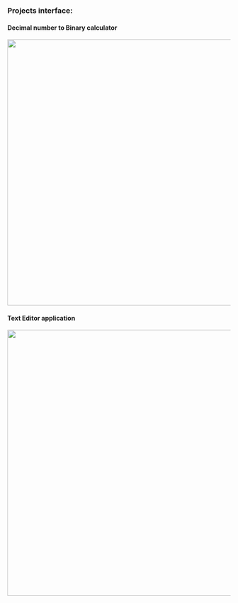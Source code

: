 ### Projects interface: 

#### Decimal number to Binary calculator 

<img src="https://github.com/blackcat-123/QT_PROJECT/assets/87993465/bcba6ce1-de7f-4f50-9313-3e6aecf79e0a" width="600" />

#### Text Editor application 

<img src="https://github.com/blackcat-123/QT_PROJECT/assets/87993465/e149b05d-a353-417e-921c-0f09c042b0c7" width="600" />



